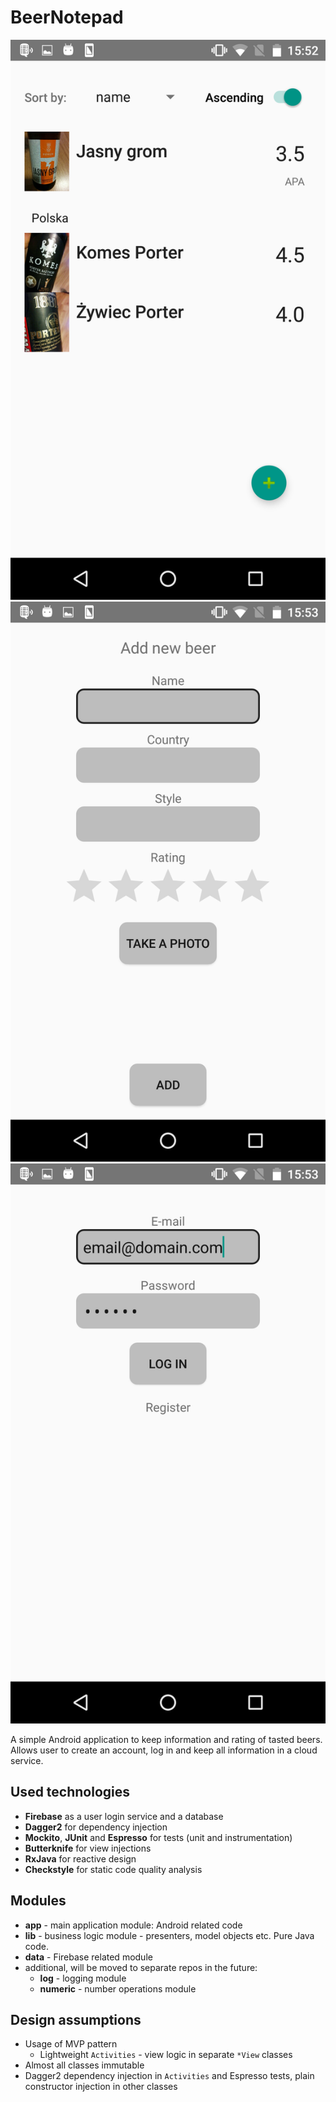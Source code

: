 # BeerNotepad

![screenshot1](graphics/Screenshot_20161124-155238.png)
![screenshot2](graphics/Screenshot_20161124-155320.png)
![screenshot3](graphics/Screenshot_20161124-155400.png)

A simple Android application to keep information and rating of tasted beers.
Allows user to create an account, log in and keep all information in a cloud service.

## Used technologies

* **Firebase** as a user login service and a database
* **Dagger2** for dependency injection
* **Mockito**, **JUnit** and **Espresso** for tests (unit and instrumentation)
* **Butterknife** for view injections
* **RxJava** for reactive design
* **Checkstyle** for static code quality analysis

## Modules

* **app** - main application module: Android related code
* **lib** - business logic module - presenters, model objects etc. Pure Java code.
* **data** - Firebase related module
* additional, will be moved to separate repos in the future:
  * **log** - logging module
  * **numeric** - number operations module

## Design assumptions

* Usage of MVP pattern
  * Lightweight `Activities` - view logic in separate `*View` classes
* Almost all classes immutable
* Dagger2 dependency injection in `Activities` and Espresso tests, plain constructor injection in other classes
